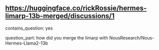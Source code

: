## https://huggingface.co/rickRossie/hermes-limarp-13b-merged/discussions/1

contains_question: yes

question_part: how did you merge the limarp with NousResearch/Nous-Hermes-Llama2-13b